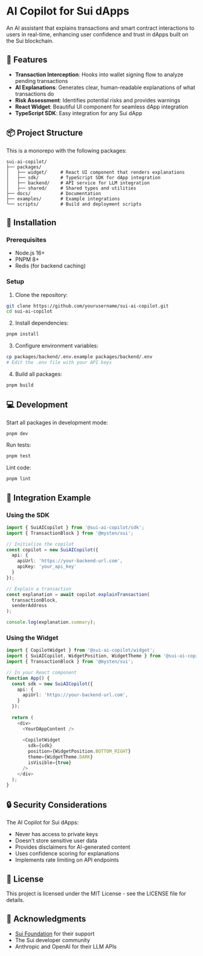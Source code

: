 # AI Copilot for Sui dApps

An AI assistant that explains transactions and smart contract interactions to users in real-time, enhancing user confidence and trust in dApps built on the Sui blockchain.

## 🚀 Features

- **Transaction Interception**: Hooks into wallet signing flow to analyze pending transactions
- **AI Explanations**: Generates clear, human-readable explanations of what transactions do
- **Risk Assessment**: Identifies potential risks and provides warnings
- **React Widget**: Beautiful UI component for seamless dApp integration
- **TypeScript SDK**: Easy integration for any Sui dApp

## 📦 Project Structure

This is a monorepo with the following packages:

```
sui-ai-copilot/
├── packages/
│   ├── widget/     # React UI component that renders explanations
│   ├── sdk/        # TypeScript SDK for dApp integration
│   ├── backend/    # API service for LLM integration
│   ├── shared/     # Shared types and utilities
├── docs/           # Documentation
├── examples/       # Example integrations
└── scripts/        # Build and deployment scripts
```

## 🔧 Installation

### Prerequisites

- Node.js 16+
- PNPM 8+
- Redis (for backend caching)

### Setup

1. Clone the repository:
```bash
git clone https://github.com/yourusername/sui-ai-copilot.git
cd sui-ai-copilot
```

2. Install dependencies:
```bash
pnpm install
```

3. Configure environment variables:
```bash
cp packages/backend/.env.example packages/backend/.env
# Edit the .env file with your API keys
```

4. Build all packages:
```bash
pnpm build
```

## 💻 Development

Start all packages in development mode:
```bash
pnpm dev
```

Run tests:
```bash
pnpm test
```

Lint code:
```bash
pnpm lint
```

## 🔌 Integration Example

### Using the SDK

```typescript
import { SuiAICopilot } from '@sui-ai-copilot/sdk';
import { TransactionBlock } from '@mysten/sui';

// Initialize the copilot
const copilot = new SuiAICopilot({
  api: {
    apiUrl: 'https://your-backend-url.com',
    apiKey: 'your_api_key'
  }
});

// Explain a transaction
const explanation = await copilot.explainTransaction(
  transactionBlock,
  senderAddress
);

console.log(explanation.summary);
```

### Using the Widget

```typescript
import { CopilotWidget } from '@sui-ai-copilot/widget';
import { SuiAICopilot, WidgetPosition, WidgetTheme } from '@sui-ai-copilot/sdk';
import { TransactionBlock } from '@mysten/sui';

// In your React component
function App() {
  const sdk = new SuiAICopilot({
    api: {
      apiUrl: 'https://your-backend-url.com',
    }
  });
  
  return (
    <div>
      <YourDAppContent />
      
      <CopilotWidget
        sdk={sdk}
        position={WidgetPosition.BOTTOM_RIGHT}
        theme={WidgetTheme.DARK}
        isVisible={true}
      />
    </div>
  );
}
```

## 🔒 Security Considerations

The AI Copilot for Sui dApps:
- Never has access to private keys
- Doesn't store sensitive user data
- Provides disclaimers for AI-generated content
- Uses confidence scoring for explanations
- Implements rate limiting on API endpoints

## 📝 License

This project is licensed under the MIT License - see the LICENSE file for details.

## 🙏 Acknowledgments

- [Sui Foundation](https://sui.io/) for their support
- The Sui developer community
- Anthropic and OpenAI for their LLM APIs
